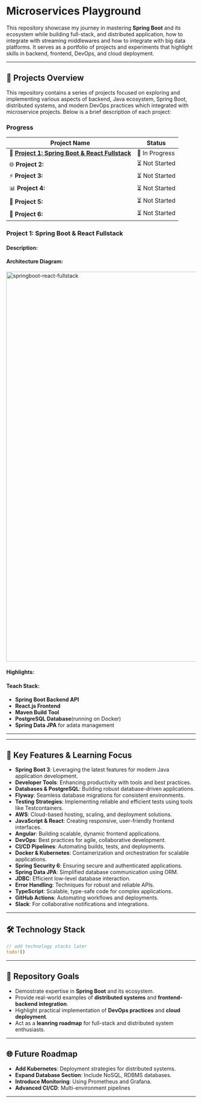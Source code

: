 # Microservices Playground 

This repository showcase my journey in mastering **Spring Boot** and its ecosystem while building full-stack, and distributed application, how to integrate with streaming middlewares and how to integrate with big data platforms. It serves as a portfolio of projects and experiments that highlight skills in backend, frontend, DevOps, and cloud deployment. 

---
## 📂 Projects Overview 

This repository contains a series of projects focused on exploring and implementing various aspects of backend, Java ecosystem, Spring Boot, distributed systems, and modern DevOps practices which integrated with microservice projects. 
Below is a brief description of each project: 

### Progress 
| Project Name                                                          | Status        |
| --------------------------------------------------------------------- | ------------- |
| 🚀 **[Project 1: Spring Boot & React Fullstack](./springboot-react-fullstack/)** | 🔄 In Progress |
| 🌐 **Project 2:**                                                      | ⏳ Not Started |
| ⚡ **Project 3:**                                                      | ⏳ Not Started |
| 📊 **Project 4:**                                                      | ⏳ Not Started |
| 🔄 **Project 5:**                                                      | ⏳ Not Started |
| 🔐 **Project 6:**                                                      | ⏳ Not Started |

### Project 1: Spring Boot & React Fullstack

#### Description:
#### Architecture Diagram: 

<img width="1035" alt="springboot-react-fullstack" src="https://github.com/user-attachments/assets/d0c6bfe6-9c99-4e54-bc35-80b258a4786a" />

#### Highlights: 
#### Teach Stack: 
- **Spring Boot Backend API**
- **React.js Frontend**
- **Maven Build Tool**
- **PostgreSQL Database**(running on Docker)
- **Spring Data JPA** for adata management

--- 

---

## 🌟 Key Features & Learning Focus
- **Spring Boot 3**: Leveraging the latest features for modern Java application development.
- **Developer Tools**: Enhancing productivity with tools and best practices.
- **Databases & PostgreSQL**: Building robust database-driven applications.
- **Flyway**: Seamless database migrations for consistent environments.
- **Testing Strategies**: Implementing reliable and efficient tests using tools like Testcontainers.
- **AWS**: Cloud-based hosting, scaling, and deployment solutions.
- **JavaScript & React**: Creating responsive, user-friendly frontend interfaces.
- **Angular**: Building scalable, dynamic frontend applications.
- **DevOps**: Best practices for agile, collaborative development.
- **CI/CD Pipelines**: Automating builds, tests, and deployments.
- **Docker & Kubernetes**: Containerization and orchestration for scalable applications.
- **Spring Security 6**: Ensuring secure and authenticated applications.
- **Spring Data JPA**: Simplified database communication using ORM.
- **JDBC**: Efficient low-level database interaction.
- **Error Handling**: Techniques for robust and reliable APIs.
- **TypeScript**: Scalable, type-safe code for complex applications.
- **GitHub Actions**: Automating workflows and deployments.
- **Slack**: For collaborative notifications and integrations.
--- 

## 🛠️ Technology Stack
```rust 
// add technology stacks later 
todo!()
```

--- 

## 🧭 Repository Goals
- Demostrate expertise in **Spring Boot** and its ecosystem.
- Provide real-world examples of **distributed systems** and **frontend-backend integration**.
- Highlight practical implementation of **DevOps practices** and **cloud deployment**.
- Act as a **leanring roadmap** for full-stack and distributed system enthusiasts. 

--- 

## 🌐 Future Roadmap
- **Add Kubernetes**: Deployment strategies for distributed systems. 
- **Expand Database Section**: Include NoSQL, RDBMS databases.
- **Introduce Monitoring**: Using Prometheus and Grafana. 
- **Advanced CI/CD**: Multi-environment pipelines 

--- 
